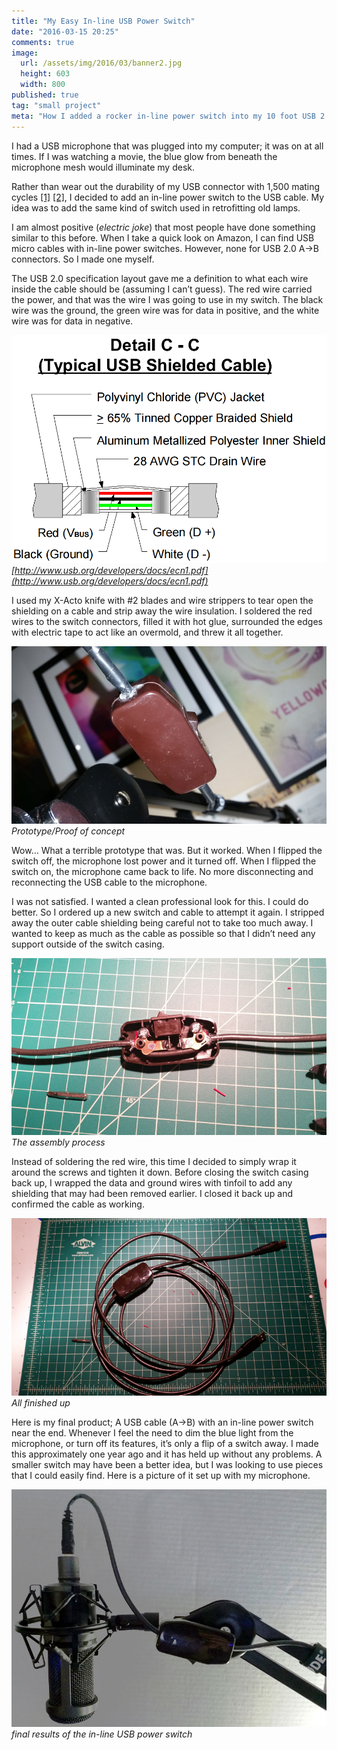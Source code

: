 ```yaml
---
title: "My Easy In-line USB Power Switch"
date: "2016-03-15 20:25"
comments: true
image:
  url: /assets/img/2016/03/banner2.jpg
  height: 603
  width: 800
published: true
tag: "small project"
meta: "How I added a rocker in-line power switch into my 10 foot USB 2.0 Type b cable. I referenced the USB 2.0 specifications to understand which wires to cut."
---
```


I had a USB microphone that was plugged into my computer; it was on at all times. If I was watching a movie, the blue glow from beneath the microphone mesh would illuminate my desk.

Rather than wear out the durability of my USB connector with 1,500 mating cycles [\[1\]](http://www.usb.org/developers/docs/devclass_docs/CabConn20.pdf) [\[2\]](https://gct.co/usb-connectors/), I decided to add an in-line power switch to the USB cable. My idea was to add the same kind of switch used in retrofitting old lamps.

I am almost positive (*electric joke*) that most people have done something similar to this before. When I take a quick look on Amazon, I can find USB micro cables with in-line power switches. However, none for USB 2.0 A->B connectors. So I made one myself.

The USB 2.0 specification layout gave me a definition to what each wire inside the cable should be (assuming I can’t guess). The red wire carried the power, and that was the wire I was going to use in my switch. The black wire was the ground, the green wire was for data in positive, and the white wire was for data in negative.

![USB 2.0 specification layout](/assets/img/2016/03/layout.png)*[http://www.usb.org/developers/docs/ecn1.pdf](http://www.usb.org/developers/docs/ecn1.pdf)*

I used my X-Acto knife with \#2 blades and wire strippers to tear open the shielding on a cable and strip away the wire insulation. I soldered the red wires to the switch connectors, filled it with hot glue, surrounded the edges with electric tape to act like an overmold, and threw it all together.

![Prototype/Proof of concept](/assets/img/2016/03/prototype.jpg)*Prototype/Proof of concept*

Wow… What a terrible prototype that was. But it worked. When I flipped the switch off, the microphone lost power and it turned off. When I flipped the switch on, the microphone came back to life. No more disconnecting and reconnecting the USB cable to the microphone.

I was not satisfied. I wanted a clean professional look for this. I could do better. So I ordered up a new switch and cable to attempt it again.
I stripped away the outer cable shielding being careful not to take too much away. I wanted to keep as much as the cable as possible so that I didn’t need any support outside of the switch casing.

![/assets/img/2016/03/assembly.jpg](/assets/img/2016/03/assembly.jpg)*The assembly process*

Instead of soldering the red wire, this time I decided to simply wrap it around the screws and tighten it down. Before closing the switch casing back up, I wrapped the data and ground wires with tinfoil to add any shielding that may had been removed earlier. I closed it back up and confirmed the cable as working.

![completion of the in-line USB power switch](/assets/img/2016/03/final.jpg)*All finished up*

Here is my final product; A USB cable (A->B) with an in-line power switch near the end. Whenever I feel the need to dim the blue light from the microphone, or turn off its features, it’s only a flip of a switch away. I made this approximately one year ago and it has held up without any problems. A smaller switch may have been a better idea, but I was looking to use pieces that I could easily find. Here is a picture of it set up with my microphone.

![final results of the in-line USB power switch](/assets/img/2016/03/banner2.jpg)*final results of the in-line USB power switch*
